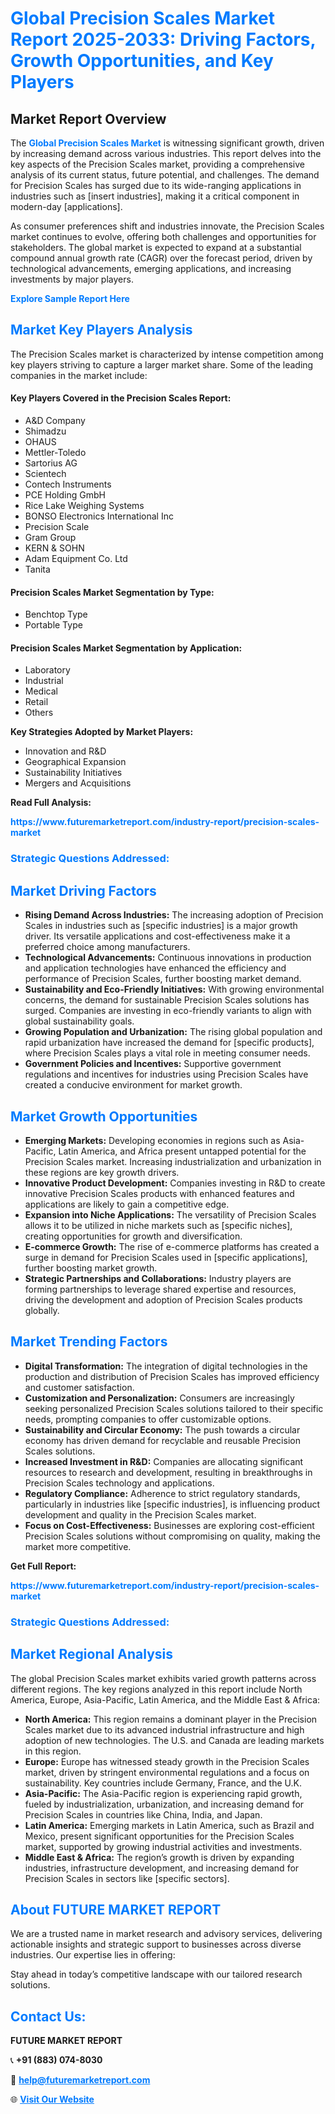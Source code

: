 <h1 style="color: #007BFF;">Global Precision Scales Market Report 2025-2033: Driving Factors, Growth Opportunities, and Key Players</h1>

<section id="overview">
<h2>Market Report Overview</h2>
<p>The <a href="https://www.futuremarketreport.com/industry-report/precision-scales-market" style="color: #007BFF; text-decoration: none;"><strong>Global Precision Scales Market</strong></a> is witnessing significant growth, driven by increasing demand across various industries. This report delves into the key aspects of the Precision Scales market, providing a comprehensive analysis of its current status, future potential, and challenges. The demand for Precision Scales has surged due to its wide-ranging applications in industries such as [insert industries], making it a critical component in modern-day [applications].</p>
<p>As consumer preferences shift and industries innovate, the Precision Scales market continues to evolve, offering both challenges and opportunities for stakeholders. The global market is expected to expand at a substantial compound annual growth rate (CAGR) over the forecast period, driven by technological advancements, emerging applications, and increasing investments by major players.</p>
</section>

<section id="overview">
<p><a href="https://www.futuremarketreport.com/request-sample/reportId=92264" style="color: #007BFF; text-decoration: none;"><strong>Explore Sample Report Here</strong></a></p>
</section>

<section id="key-players">
<h2 style="color: #007BFF;">Market Key Players Analysis</h2>
<p>The Precision Scales market is characterized by intense competition among key players striving to capture a larger market share. Some of the leading companies in the market include:</p>
<h4>Key Players Covered in the Precision Scales Report:</h4>
<ul><li>A&amp;D Company</li><li>Shimadzu</li><li>OHAUS</li><li>Mettler-Toledo</li><li>Sartorius AG</li><li>Scientech</li><li>Contech Instruments</li><li>PCE Holding GmbH</li><li>Rice Lake Weighing Systems</li><li>BONSO Electronics International Inc</li><li>Precision Scale</li><li>Gram Group</li><li>KERN &amp; SOHN</li><li>Adam Equipment Co. Ltd</li><li>Tanita</li></ul>
<h4>Precision Scales Market Segmentation by Type:</h4>
<ul><li>Benchtop Type</li><li>Portable Type</li></ul>

<h4>Precision Scales Market Segmentation by Application:</h4>
<ul><li>Laboratory</li><li>Industrial</li><li>Medical</li><li>Retail</li><li>Others</li></ul>
<p><strong>Key Strategies Adopted by Market Players:</strong></p>
<ul>
<li>Innovation and R&D</li>
<li>Geographical Expansion</li>
<li>Sustainability Initiatives</li>
<li>Mergers and Acquisitions</li>
</ul>
</section>

<section>
<p><strong>Read Full Analysis: </strong></p><a href="https://www.futuremarketreport.com/industry-report/precision-scales-market" style="color: #007BFF; text-decoration: none;"><strong>https://www.futuremarketreport.com/industry-report/precision-scales-market</strong></a>
<h3 style="color: #007BFF;">Strategic Questions Addressed:</h3>
</section>

<section id="driving-factors">
<h2 style="color: #007BFF;">Market Driving Factors</h2>
<ul>
<li><strong>Rising Demand Across Industries:</strong> The increasing adoption of Precision Scales in industries such as [specific industries] is a major growth driver. Its versatile applications and cost-effectiveness make it a preferred choice among manufacturers.</li>
<li><strong>Technological Advancements:</strong> Continuous innovations in production and application technologies have enhanced the efficiency and performance of Precision Scales, further boosting market demand.</li>
<li><strong>Sustainability and Eco-Friendly Initiatives:</strong> With growing environmental concerns, the demand for sustainable Precision Scales solutions has surged. Companies are investing in eco-friendly variants to align with global sustainability goals.</li>
<li><strong>Growing Population and Urbanization:</strong> The rising global population and rapid urbanization have increased the demand for [specific products], where Precision Scales plays a vital role in meeting consumer needs.</li>
<li><strong>Government Policies and Incentives:</strong> Supportive government regulations and incentives for industries using Precision Scales have created a conducive environment for market growth.</li>
</ul>
</section>

<section id="growth-opportunities">
<h2 style="color: #007BFF;">Market Growth Opportunities</h2>
<ul>
<li><strong>Emerging Markets:</strong> Developing economies in regions such as Asia-Pacific, Latin America, and Africa present untapped potential for the Precision Scales market. Increasing industrialization and urbanization in these regions are key growth drivers.</li>
<li><strong>Innovative Product Development:</strong> Companies investing in R&D to create innovative Precision Scales products with enhanced features and applications are likely to gain a competitive edge.</li>
<li><strong>Expansion into Niche Applications:</strong> The versatility of Precision Scales allows it to be utilized in niche markets such as [specific niches], creating opportunities for growth and diversification.</li>
<li><strong>E-commerce Growth:</strong> The rise of e-commerce platforms has created a surge in demand for Precision Scales used in [specific applications], further boosting market growth.</li>
<li><strong>Strategic Partnerships and Collaborations:</strong> Industry players are forming partnerships to leverage shared expertise and resources, driving the development and adoption of Precision Scales products globally.</li>
</ul>
</section>

<section id="trending-factors">
<h2 style="color: #007BFF;">Market Trending Factors</h2>
<ul>
<li><strong>Digital Transformation:</strong> The integration of digital technologies in the production and distribution of Precision Scales has improved efficiency and customer satisfaction.</li>
<li><strong>Customization and Personalization:</strong> Consumers are increasingly seeking personalized Precision Scales solutions tailored to their specific needs, prompting companies to offer customizable options.</li>
<li><strong>Sustainability and Circular Economy:</strong> The push towards a circular economy has driven demand for recyclable and reusable Precision Scales solutions.</li>
<li><strong>Increased Investment in R&D:</strong> Companies are allocating significant resources to research and development, resulting in breakthroughs in Precision Scales technology and applications.</li>
<li><strong>Regulatory Compliance:</strong> Adherence to strict regulatory standards, particularly in industries like [specific industries], is influencing product development and quality in the Precision Scales market.</li>
<li><strong>Focus on Cost-Effectiveness:</strong> Businesses are exploring cost-efficient Precision Scales solutions without compromising on quality, making the market more competitive.</li>
</ul>
</section>

<section>
<p><strong>Get Full Report: </strong></p><a href="https://www.futuremarketreport.com/industry-report/precision-scales-market" style="color: #007BFF; text-decoration: none;"><strong>https://www.futuremarketreport.com/industry-report/precision-scales-market</strong></a>
<h3 style="color: #007BFF;">Strategic Questions Addressed:</h3>
</section>


<section id="regional-analysis">
<h2 style="color: #007BFF;">Market Regional Analysis</h2>
<p>The global Precision Scales market exhibits varied growth patterns across different regions. The key regions analyzed in this report include North America, Europe, Asia-Pacific, Latin America, and the Middle East & Africa:</p>
<ul>
<li><strong>North America:</strong> This region remains a dominant player in the Precision Scales market due to its advanced industrial infrastructure and high adoption of new technologies. The U.S. and Canada are leading markets in this region.</li>
<li><strong>Europe:</strong> Europe has witnessed steady growth in the Precision Scales market, driven by stringent environmental regulations and a focus on sustainability. Key countries include Germany, France, and the U.K.</li>
<li><strong>Asia-Pacific:</strong> The Asia-Pacific region is experiencing rapid growth, fueled by industrialization, urbanization, and increasing demand for Precision Scales in countries like China, India, and Japan.</li>
<li><strong>Latin America:</strong> Emerging markets in Latin America, such as Brazil and Mexico, present significant opportunities for the Precision Scales market, supported by growing industrial activities and investments.</li>
<li><strong>Middle East & Africa:</strong> The region’s growth is driven by expanding industries, infrastructure development, and increasing demand for Precision Scales in sectors like [specific sectors].</li>
</ul>
</section>

<footer>
<h2 style="color: #007BFF;">About FUTURE MARKET REPORT</h2>
<p>We are a trusted name in market research and advisory services, delivering actionable insights and strategic support to businesses across diverse industries. Our expertise lies in offering:</p>

<p>Stay ahead in today’s competitive landscape with our tailored research solutions.</p>

<h2 style="color: #007BFF;">Contact Us:</h2>
<p><strong>FUTURE MARKET REPORT</strong></p>
<p>📞 <strong>+91 (883) 074-8030</strong></p>
<p>📧 <strong><a href="mailto:help@futuremarketreport.com" style="color: #007BFF;">help@futuremarketreport.com</a></strong></p>
<p>🌐 <strong><a href="https://www.futuremarketreport.com/" style="color: #007BFF;">Visit Our Website</a></strong></p>
</footer>